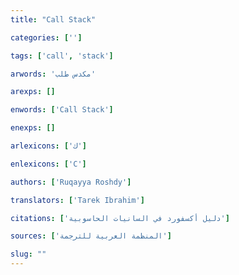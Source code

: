 ```yaml
---
title: "Call Stack"

categories: ['']

tags: ['call', 'stack']

arwords: 'مكدس طلب'

arexps: []

enwords: ['Call Stack']

enexps: []

arlexicons: ['ك']

enlexicons: ['C']

authors: ['Ruqayya Roshdy']

translators: ['Tarek Ibrahim']

citations: ['دليل أكسفورد في السانيات الحاسوبية']

sources: ['المنظمة العربية للترجمة']

slug: ""
---
```

